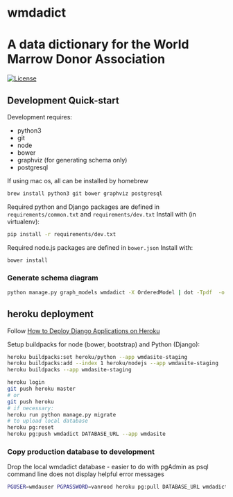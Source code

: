 # wmdadict
# A data dictionary for the World Marrow Donor Association
[![License](https://img.shields.io/badge/License-BSD%203--Clause-blue.svg)](https://opensource.org/licenses/BSD-3-Clause)

## Development Quick-start
Development requires:
* python3
* git
* node
* bower
* graphviz (for generating schema only)
* postgresql

If using mac os, all can be installed by homebrew
```bash
brew install python3 git bower graphviz postgresql
```

Required python and Django packages are defined in
`requirements/common.txt` and `requirements/dev.txt`
Install with (in virtualenv):
```bash
pip install -r requirements/dev.txt
```
Required node.js packages are defined in `bower.json`
Install with:
```bash
bower install
```

### Generate schema diagram
```bash
python manage.py graph_models wmdadict -X OrderedModel | dot -Tpdf  -o docs/wmdadict-schema.pdf
```

## heroku deployment

Follow [How to Deploy Django Applications on Heroku](https://simpleisbetterthancomplex.com/tutorial/2016/08/09/how-to-deploy-django-applications-on-heroku.html)

Setup buildpacks for node (bower, bootstrap) and Python (Django):

```bash
heroku buildpacks:set heroku/python --app wmdasite-staging
heroku buildpacks:add --index 1 heroku/nodejs --app wmdasite-staging
heroku buildpacks --app wmdasite-staging
```

```bash
heroku login
git push heroku master
# or
git push heroku
# if necessary:
heroku run python manage.py migrate
# to upload local database
heroku pg:reset
heroku pg:push wmdadict DATABASE_URL --app wmdasite
```

### Copy production database to development
Drop the local wmdadict database - easier to do with pgAdmin as psql command
line does not display helpful error messages
```bash
PGUSER=wmdauser PGPASSWORD=vanrood heroku pg:pull DATABASE_URL wmdadict --app wmdasite
```
